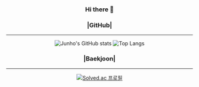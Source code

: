 
<div align="center">
 
### Hi there 👋



### |GitHub|
---
  ![Junho's GitHub stats](https://github-readme-stats.vercel.app/api?username=backdoor95&show_icons=true&theme=radical)
  ![Top Langs](https://github-readme-stats.vercel.app/api/top-langs/?username=backdoor95&layout=compact)
### |Baekjoon|
---
  [![Solved.ac 프로필](http://mazassumnida.wtf/api/v2/generate_badge?boj=jhmun0607)](https://solved.ac/jhmun0607)
  
</div>



